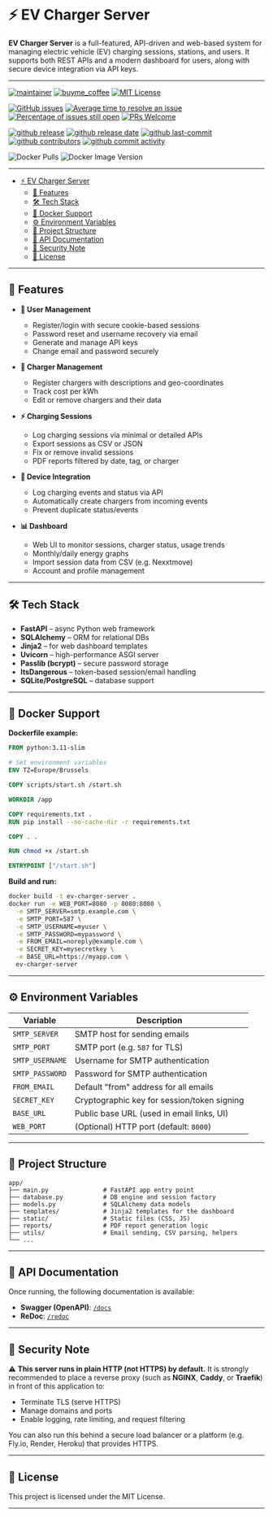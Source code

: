# ⚡ EV Charger Server

**EV Charger Server** is a full-featured, API-driven and web-based system for managing electric vehicle (EV) charging sessions, stations, and users. It supports both REST APIs and a modern dashboard for users, along with secure device integration via API keys.

---

[![maintainer](https://img.shields.io/badge/maintainer-Geert%20Meersman-green?style=for-the-badge&logo=github)](https://github.com/geertmeersman)
[![buyme_coffee](https://img.shields.io/badge/Buy%20me%20an%20Omer-donate-yellow?style=for-the-badge&logo=buymeacoffee)](https://www.buymeacoffee.com/geertmeersman)
[![MIT License](https://img.shields.io/github/license/geertmeersman/ev-charger-server?style=for-the-badge)](https://github.com/geertmeersman/ev-charger-server/blob/main/LICENSE)

[![GitHub issues](https://img.shields.io/github/issues/geertmeersman/ev-charger-server)](https://github.com/geertmeersman/ev-charger-server/issues)
[![Average time to resolve an issue](http://isitmaintained.com/badge/resolution/geertmeersman/ev-charger-server.svg)](http://isitmaintained.com/project/geertmeersman/ev-charger-server)
[![Percentage of issues still open](http://isitmaintained.com/badge/open/geertmeersman/ev-charger-server.svg)](http://isitmaintained.com/project/geertmeersman/ev-charger-server)
[![PRs Welcome](https://img.shields.io/badge/PRs-Welcome-brightgreen.svg)](https://github.com/geertmeersman/ev-charger-server/pulls)

[![github release](https://img.shields.io/github/v/release/geertmeersman/ev-charger-server?logo=github)](https://github.com/geertmeersman/ev-charger-server/releases)
[![github release date](https://img.shields.io/github/release-date/geertmeersman/ev-charger-server)](https://github.com/geertmeersman/ev-charger-server/releases)
[![github last-commit](https://img.shields.io/github/last-commit/geertmeersman/ev-charger-server)](https://github.com/geertmeersman/ev-charger-server/commits)
[![github contributors](https://img.shields.io/github/contributors/geertmeersman/ev-charger-server)](https://github.com/geertmeersman/ev-charger-server/graphs/contributors)
[![github commit activity](https://img.shields.io/github/commit-activity/y/geertmeersman/ev-charger-server?logo=github)](https://github.com/geertmeersman/ev-charger-server/commits/main)

![Docker Pulls](https://img.shields.io/docker/pulls/geertmeersman/ev-charger-server)
![Docker Image Version](https://img.shields.io/docker/v/geertmeersman/ev-charger-server?label=docker%20image%20version)

---

<!-- TOC -->

- [⚡ EV Charger Server](#-ev-charger-server)
    - [🚀 Features](#-features)
    - [🛠️ Tech Stack](#-tech-stack)
    - [🐳 Docker Support](#-docker-support)
    - [⚙️ Environment Variables](#-environment-variables)
    - [📂 Project Structure](#-project-structure)
    - [📘 API Documentation](#-api-documentation)
    - [🔐 Security Note](#-security-note)
    - [📄 License](#-license)

<!-- /TOC -->

---

## 🚀 Features

- **🔐 User Management**
  - Register/login with secure cookie-based sessions
  - Password reset and username recovery via email
  - Generate and manage API keys
  - Change email and password securely

- **🔌 Charger Management**
  - Register chargers with descriptions and geo-coordinates
  - Track cost per kWh
  - Edit or remove chargers and their data

- **⚡ Charging Sessions**
  - Log charging sessions via minimal or detailed APIs
  - Export sessions as CSV or JSON
  - Fix or remove invalid sessions
  - PDF reports filtered by date, tag, or charger

- **📡 Device Integration**
  - Log charging events and status via API
  - Automatically create chargers from incoming events
  - Prevent duplicate status/events

- **📊 Dashboard**
  - Web UI to monitor sessions, charger status, usage trends
  - Monthly/daily energy graphs
  - Import session data from CSV (e.g. Nexxtmove)
  - Account and profile management

---

## 🛠️ Tech Stack

- **FastAPI** – async Python web framework
- **SQLAlchemy** – ORM for relational DBs
- **Jinja2** – for web dashboard templates
- **Uvicorn** – high-performance ASGI server
- **Passlib (bcrypt)** – secure password storage
- **ItsDangerous** – token-based session/email handling
- **SQLite/PostgreSQL** – database support

---

## 🐳 Docker Support

**Dockerfile example:**

```dockerfile
FROM python:3.11-slim

# Set environment variables
ENV TZ=Europe/Brussels

COPY scripts/start.sh /start.sh

WORKDIR /app

COPY requirements.txt .
RUN pip install --no-cache-dir -r requirements.txt

COPY . .

RUN chmod +x /start.sh

ENTRYPOINT ["/start.sh"]
```

**Build and run:**

```bash
docker build -t ev-charger-server .
docker run -e WEB_PORT=8080 -p 8080:8080 \
  -e SMTP_SERVER=smtp.example.com \
  -e SMTP_PORT=587 \
  -e SMTP_USERNAME=myuser \
  -e SMTP_PASSWORD=mypassword \
  -e FROM_EMAIL=noreply@example.com \
  -e SECRET_KEY=mysecretkey \
  -e BASE_URL=https://myapp.com \
  ev-charger-server
```

---

## ⚙️ Environment Variables

| Variable         | Description                                |
|------------------|--------------------------------------------|
| `SMTP_SERVER`    | SMTP host for sending emails               |
| `SMTP_PORT`      | SMTP port (e.g. `587` for TLS)             |
| `SMTP_USERNAME`  | Username for SMTP authentication           |
| `SMTP_PASSWORD`  | Password for SMTP authentication           |
| `FROM_EMAIL`     | Default "from" address for all emails      |
| `SECRET_KEY`     | Cryptographic key for session/token signing|
| `BASE_URL`       | Public base URL (used in email links, UI)  |
| `WEB_PORT`       | (Optional) HTTP port (default: `8000`)     |

---

## 📂 Project Structure

```bashPPP
app/
├── main.py               # FastAPI app entry point
├── database.py           # DB engine and session factory
├── models.py             # SQLAlchemy data models
├── templates/            # Jinja2 templates for the dashboard
├── static/               # Static files (CSS, JS)
├── reports/              # PDF report generation logic
├── utils/                # Email sending, CSV parsing, helpers
└── ...
```

---

## 📘 API Documentation

Once running, the following documentation is available:

- **Swagger (OpenAPI)**: [`/docs`](http://localhost:8000/docs)
- **ReDoc**: [`/redoc`](http://localhost:8000/redoc)

---

## 🔐 Security Note

⚠️ **This server runs in plain HTTP (not HTTPS) by default.** It is strongly recommended to place a reverse proxy (such as **NGINX**, **Caddy**, or **Traefik**) in front of this application to:

- Terminate TLS (serve HTTPS)
- Manage domains and ports
- Enable logging, rate limiting, and request filtering

You can also run this behind a secure load balancer or a platform (e.g. Fly.io, Render, Heroku) that provides HTTPS.

---

## 📄 License

This project is licensed under the MIT License.

---
